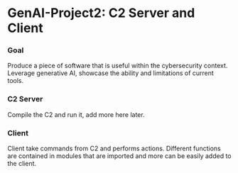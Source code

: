 # GenAI-Project2: C2 Server and Client
### Goal
Produce a piece of software that is useful within the cybersecurity context. Leverage generative AI, showcase the ability and limitations of current tools.

### C2 Server
Compile the C2 and run it, add more here later.

### Client
Client take commands from C2 and performs actions. Different functions are contained in modules that are imported and more can be easily added to the client.
